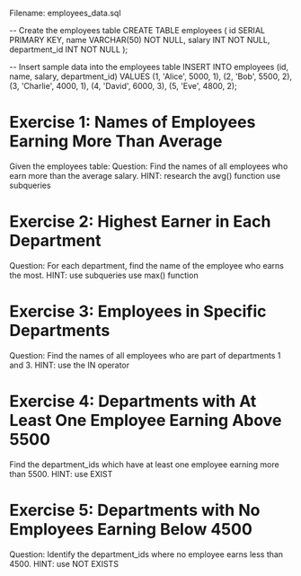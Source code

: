 Filename: employees_data.sql

-- Create the employees table
CREATE TABLE employees (
    id SERIAL PRIMARY KEY,
    name VARCHAR(50) NOT NULL,
    salary INT NOT NULL,
    department_id INT NOT NULL
);

-- Insert sample data into the employees table
INSERT INTO employees (id, name, salary, department_id) VALUES
(1, 'Alice', 5000, 1),
(2, 'Bob', 5500, 2),
(3, 'Charlie', 4000, 1),
(4, 'David', 6000, 3),
(5, 'Eve', 4800, 2);

# Exercise 1: Names of Employees Earning More Than Average
Given the employees table:
Question: Find the names of all employees who earn more than the average salary.
HINT:
research the avg() function
use subqueries

# Exercise 2: Highest Earner in Each Department
Question: For each department, find the name of the employee who earns the most.
HINT:
use subqueries
use max() function

# Exercise 3: Employees in Specific Departments
Question: Find the names of all employees who are part of departments 1 and 3.
HINT:
use the IN operator

# Exercise 4: Departments with At Least One Employee Earning Above 5500
Find the department_ids which have at least one employee earning more than 5500.
HINT:
use EXIST

# Exercise 5: Departments with No Employees Earning Below 4500
Question: Identify the department_ids where no employee earns less than 4500.
HINT:
use NOT EXISTS